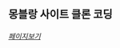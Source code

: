 <h2>몽블랑 사이트 클론 코딩</h2>
<h6><a href="https://isjh828.github.io/montblanc/01_montblanc.html">페이지보기</a></h6>
